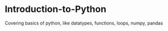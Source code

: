 # Introduction-to-Python
Covering basics of python, like datatypes, functions, loops, numpy, pandas
